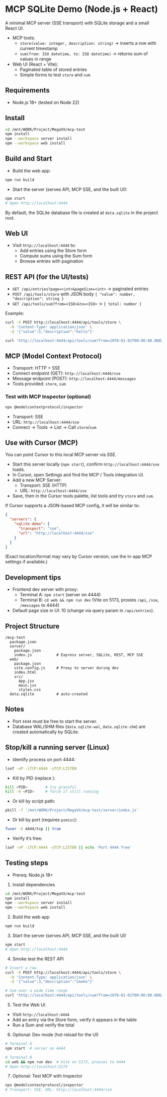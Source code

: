 # MCP SQLite Demo (Node.js + React)

A minimal MCP server (SSE transport) with SQLite storage and a small React UI.

- MCP tools:
  - `store(value: integer, description: string)` → inserts a row with current timestamp
  - `sum(from: ISO datetime, to: ISO datetime)` → returns sum of values in range
- Web UI (React + Vite):
  - Paginated table of stored entries
  - Simple forms to test `store` and `sum`

## Requirements
- Node.js 18+ (tested on Node 22)

## Install
```bash
cd /mnt/WORK/Project/MegaVX/mcp-test
npm install
npm --workspace server install
npm --workspace web install
```

## Build and Start
- Build the web app:
```bash
npm run build
```
- Start the server (serves API, MCP SSE, and the built UI):
```bash
npm start
# Open http://localhost:4444
```

By default, the SQLite database file is created at `data.sqlite` in the project root.

## Web UI
- Visit `http://localhost:4444` to:
  - Add entries using the Store form
  - Compute sums using the Sum form
  - Browse entries with pagination

## REST API (for the UI/tests)
- `GET /api/entries?page=<int>&pageSize=<int>` → paginated entries
- `POST /api/tools/store` with JSON body `{ "value": number, "description": string }`
- `GET /api/tools/sum?from=<ISO>&to=<ISO>` → `{ total: number }`

Example:
```bash
curl -X POST http://localhost:4444/api/tools/store \
  -H 'Content-Type: application/json' \
  -d '{"value":5,"description":"hello"}'

curl 'http://localhost:4444/api/tools/sum?from=1970-01-01T00:00:00.000Z&to=2100-01-01T00:00:00.000Z'
```

## MCP (Model Context Protocol)
- Transport: HTTP + SSE
- Connect endpoint (GET): `http://localhost:4444/sse`
- Message endpoint (POST): `http://localhost:4444/messages`
- Tools provided: `store`, `sum`

### Test with MCP Inspector (optional)
```bash
npx @modelcontextprotocol/inspector
```
- Transport: SSE
- URL: `http://localhost:4444/sse`
- Connect → Tools → List → Call `store`/`sum`

## Use with Cursor (MCP)
You can point Cursor to this local MCP server via SSE.

- Start this server locally (`npm start`), confirm `http://localhost:4444/sse` loads.
- In Cursor, open Settings and find the MCP / Tools integration UI.
- Add a new MCP Server:
  - Transport: SSE (HTTP)
  - URL: `http://localhost:4444/sse`
- Save, then in the Cursor tools palette, list tools and try `store` and `sum`.

If Cursor supports a JSON-based MCP config, it will be similar to:
```json
{
  "servers": {
    "sqlite-demo": {
      "transport": "sse",
      "url": "http://localhost:4444/sse"
    }
  }
}
```
(Exact location/format may vary by Cursor version; use the in-app MCP settings if available.)

## Development tips
- Frontend dev server with proxy:
  - Terminal A: `npm start` (server on 4444)
  - Terminal B: `cd web && npm run dev` (Vite on 5173, proxies `/api`, `/sse`, `/messages` to 4444)
- Default page size in UI: 10 (change via query param in `/api/entries`).

## Project Structure
```
/mcp-test
  package.json
  server/
    package.json
    index.js           # Express server, SQLite, REST, MCP SSE
  web/
    package.json
    vite.config.js     # Proxy to server during dev
    index.html
    src/
      App.jsx
      main.jsx
      styles.css
  data.sqlite          # auto-created
```

## Notes
- Port `4444` must be free to start the server.
- Database WAL/SHM files (`data.sqlite-wal`, `data.sqlite-shm`) are created automatically by SQLite. 

## Stop/kill a running server (Linux)
- Identify process on port 4444:
```bash
lsof -nP -iTCP:4444 -sTCP:LISTEN
```
- Kill by PID (replace <PID>):
```bash
kill <PID>        # try graceful
kill -9 <PID>     # force if still running
```
- Or kill by script path:
```bash
pkill -f '/mnt/WORK/Project/MegaVX/mcp-test/server/index.js'
```
- Or kill by port (requires `psmisc`):
```bash
fuser -k 4444/tcp || true
```
- Verify it’s free:
```bash
lsof -nP -iTCP:4444 -sTCP:LISTEN || echo 'Port 4444 free'
``` 

## Testing steps

- Prereq: Node.js 18+

1. Install dependencies
```bash
cd /mnt/WORK/Project/MegaVX/mcp-test
npm install
npm --workspace server install
npm --workspace web install
```

2. Build the web app
```bash
npm run build
```

3. Start the server (serves API, MCP SSE, and the built UI)
```bash
npm start
# Open http://localhost:4444
```

4. Smoke test the REST API
```bash
# Insert a row
curl -X POST http://localhost:4444/api/tools/store \
  -H 'Content-Type: application/json' \
  -d '{"value":3,"description":"smoke"}'

# Sum over a wide time range
curl 'http://localhost:4444/api/tools/sum?from=1970-01-01T00:00:00.000Z&to=2100-01-01T00:00:00.000Z'
```

5. Test the Web UI
- Visit `http://localhost:4444`
- Add an entry via the Store form, verify it appears in the table
- Run a Sum and verify the total

6. Optional: Dev mode (hot reload for the UI)
```bash
# Terminal A
npm start  # server on 4444

# Terminal B
cd web && npm run dev  # Vite on 5173, proxies to 4444
# Open http://localhost:5173
```

7. Optional: Test MCP with Inspector
```bash
npx @modelcontextprotocol/inspector
# Transport: SSE, URL: http://localhost:4444/sse
``` 